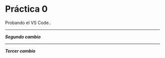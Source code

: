  # Práctica 0
Probando el VS Code..

**********************      
***Segundo cambio***
**********************
***Tercer cambio***

